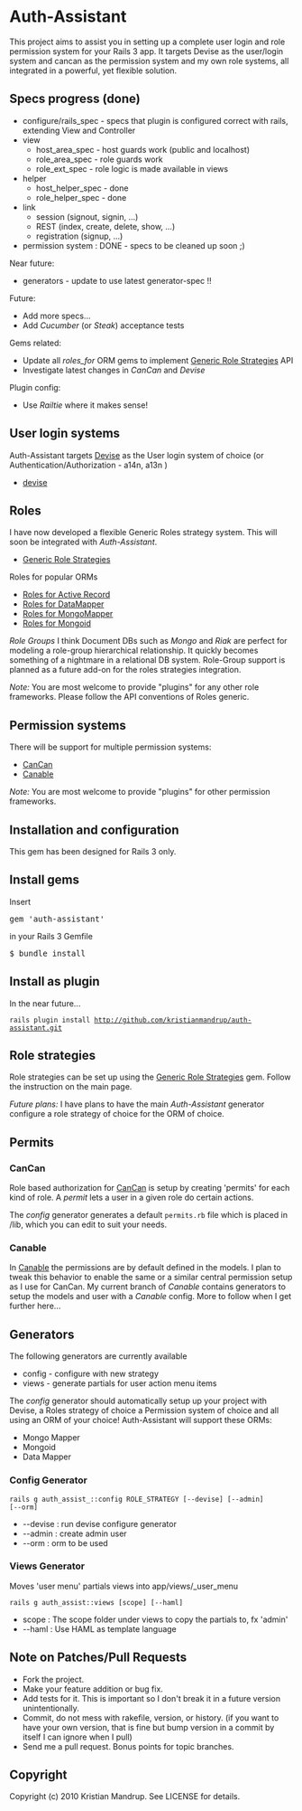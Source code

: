 # Auth-Assistant

This project aims to assist you in setting up a complete user login and role permission system for your Rails 3 app.
It targets Devise as the user/login system and cancan as the permission system and my own role systems, all integrated in a powerful, yet flexible solution.

## Specs progress (done)

* configure/rails_spec - specs that plugin is configured correct with rails, extending View and Controller
* view
  * host_area_spec - host guards work (public and localhost)
  * role_area_spec - role guards work
  * role_ext_spec - role logic is made available in views
* helper
  * host_helper_spec - done
  * role_helper_spec - done  
* link
  * session (signout, signin, ...)
  * REST (index, create, delete, show, ...)
  * registration (signup, ...)  
* permission system : DONE - specs to be cleaned up soon ;)

Near future:       
* generators - update to use latest generator-spec !!

Future:
* Add more specs...
* Add *Cucumber* (or *Steak*) acceptance tests

Gems related:
* Update all *roles_for* ORM gems to implement [Generic Role Strategies](http://github.com/kristianmandrup/roles_generic) API
* Investigate latest changes in *CanCan* and *Devise*

Plugin config:
* Use *Railtie* where it makes sense!

## User login systems

Auth-Assistant targets [Devise](http://github.com/plataformatec/devise) as the User login system of choice (or Authentication/Authorization - a14n, a13n )

* [devise](http://github.com/plataformatec/devise) 

## Roles

I have now developed a flexible Generic Roles strategy system. This will soon be integrated with *Auth-Assistant*.

* [Generic Role Strategies](http://github.com/kristianmandrup/roles_generic)

Roles for popular ORMs

* [Roles for Active Record](http://github.com/kristianmandrup/roles_for_ar)
* [Roles for DataMapper](http://github.com/kristianmandrup/roles_for_dm)
* [Roles for MongoMapper](http://github.com/kristianmandrup/roles_for_mm)
* [Roles for Mongoid](http://github.com/kristianmandrup/roles_for_mongoid)

_Role Groups_
I think Document DBs such as *Mongo* and *Riak* are perfect for modeling a role-group hierarchical relationship. 
It quickly becomes something of a nightmare in a relational DB system. 
Role-Group support is planned as a future add-on for the roles strategies integration.

_Note:_
You are most welcome to provide "plugins" for any other role frameworks. Please follow the API conventions of Roles generic.

## Permission systems 

There will be support for multiple permission systems:

* [CanCan](http://github.com/ryanb/cancan)
* [Canable](http://github.com/jnunemaker/canable)

_Note:_
You are most welcome to provide "plugins" for other permission frameworks.

## Installation and configuration ##

This gem has been designed for Rails 3 only.

## Install gems

Insert <pre>gem 'auth-assistant'</pre> in your Rails 3 Gemfile
<pre>$ bundle install</pre>

## Install as plugin

In the near future...

<code>rails plugin install http://github.com/kristianmandrup/auth-assistant.git</code>

## Role strategies ##

Role strategies can be set up using the [Generic Role Strategies](http://github.com/kristianmandrup/roles_generic) gem. 
Follow the instruction on the main page.

_Future plans:_
I have plans to have the main *Auth-Assistant* generator configure a role strategy of choice for the ORM of choice. 

## Permits

### CanCan

Role based authorization for [CanCan](http://github.com/ryanb/cancan) is setup by creating 'permits' for each kind of role. 
A *permit* lets a user in a given role do certain actions. 

The *config* generator generates a default <code>permits.rb</code> file which is placed in /lib, which you can edit to suit your needs.

### Canable

In [Canable](http://github.com/jnunemaker/canable) the permissions are by default defined in the models. 
I plan to tweak this behavior to enable the same or a similar central permission setup as I use for CanCan.
My current branch of *Canable* contains generators to setup the models and user with a *Canable* config. 
More to follow when I get further here...

## Generators

The following generators are currently available 

* config - configure with new strategy
* views  - generate partials for user action menu items

The *config* generator should automatically setup up your project with Devise, a Roles strategy of choice a Permission system of choice and all using an ORM of your choice! 
Auth-Assistant will support these ORMs:

* Mongo Mapper
* Mongoid 
* Data Mapper

### Config Generator ###

<code>rails g auth_assist_::config ROLE_STRATEGY [--devise] [--admin] [--orm]</code>

* --devise  : run devise configure generator
* --admin   : create admin user
* --orm     : orm to be used

### Views Generator ###

Moves 'user menu' partials views into app/views/_user_menu

<code>rails g auth_assist::views [scope] [--haml]</code>

* scope  : The scope folder under views to copy the partials to, fx 'admin'
* --haml : Use HAML as template language

## Note on Patches/Pull Requests ##
 
* Fork the project.
* Make your feature addition or bug fix.
* Add tests for it. This is important so I don't break it in a
  future version unintentionally.
* Commit, do not mess with rakefile, version, or history.
  (if you want to have your own version, that is fine but bump version in a commit by itself I can ignore when I pull)
* Send me a pull request. Bonus points for topic branches.

## Copyright ##

Copyright (c) 2010 Kristian Mandrup. See LICENSE for details.
